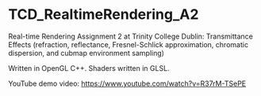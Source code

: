 # TCD_RealtimeRendering_A2
Real-time Rendering Assignment 2 at Trinity College Dublin: Transmittance Effects (refraction, reflectance, Fresnel-Schlick approximation, chromatic dispersion, and cubmap environment sampling)

Written in OpenGL C++. Shaders written in GLSL.

YouTube demo video: https://www.youtube.com/watch?v=R37rM-TSePE
